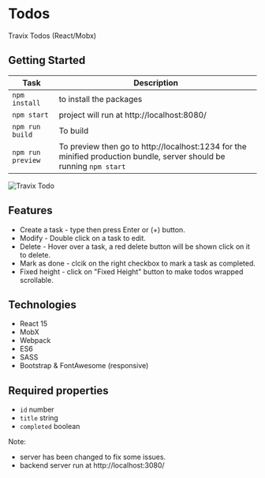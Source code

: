 # Todos
Travix Todos (React/Mobx)

## Getting Started
Task | Description
---  | ---
`npm install` | to install the packages
`npm start` | project will run at http://localhost:8080/
`npm run build` | To build
`npm run preview` | To preview then go to http://localhost:1234 for the minified production bundle, server should be running `npm start`

![Travix Todo](http://gdurl.com/ZW8D "Travix Todo by Albsugy")

## Features
- Create a task - type then press Enter or (+) button.
- Modify - Double click on a task to edit.
- Delete - Hover over a task, a red delete button will be shown click on it to delete.
- Mark as done - clcik on the right checkbox to mark a task as completed.
- Fixed height - click on "Fixed Height" button to make todos wrapped scrollable.

## Technologies
- React 15
- MobX
- Webpack
- ES6
- SASS
- Bootstrap & FontAwesome (responsive)

## Required properties
- `id` number
- `title` string
- `completed` boolean

Note:
- server has been changed to fix some issues.
- backend server run at http://localhost:3080/
